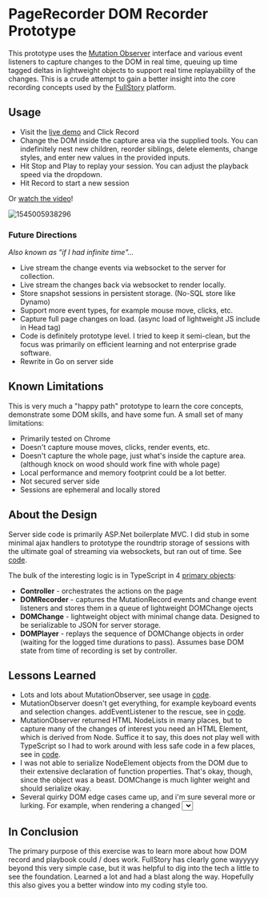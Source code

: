 # PageRecorder DOM Recorder Prototype

This prototype uses the [Mutation Observer](https://developer.mozilla.org/en-US/docs/Web/API/MutationObserver) interface and various event listeners to capture changes to the DOM in real time, queuing up time tagged deltas in lightweight objects to support real time replayability of the changes. This is a crude attempt to gain a better insight into the core recording concepts used by the [FullStory](https://www.fullstory.com/) platform.

## Usage

- Visit the [live demo](http://35.196.4.233/) and Click Record
- Change the DOM inside the capture area via the supplied tools. You can indefinitely nest new children, reorder siblings, delete elements, change styles, and enter new values in the provided inputs.
- Hit Stop and Play to replay your session. You can adjust the playback speed via the dropdown.
- Hit Record to start a new session

Or [watch the video](http://recordit.co/zuQAJ7DqwT)!



![1545005938296](C:\Users\mtish\Documents\GitHub\PageRecorder\1545005938296.png)

### Future Directions

*Also known as "if I had infinite time"...*

- Live stream the change events via websocket to the server for collection.
- Live stream the changes back via websocket to render locally.
- Store snapshot sessions in persistent storage. (No-SQL store like Dynamo)
- Support more event types, for example mouse move, clicks, etc.
- Capture full page changes on load. (async load of lightweight JS include in Head tag)
- Code is definitely prototype level. I tried to keep it semi-clean, but the focus was primarily on efficient learning and not enterprise grade software.
- Rewrite in Go on server side

## Known Limitations

This is very much a "happy path" prototype to learn the core concepts, demonstrate some DOM skills, and have some fun. A small set of many limitations:

- Primarily tested on Chrome
- Doesn't capture mouse moves, clicks, render events, etc.
- Doesn't capture the whole page, just what's inside the capture area. (although knock on wood should work fine with whole page)
- Local performance and memory footprint could be a lot better.
- Not secured server side 
- Sessions are ephemeral and locally stored

## About the Design

Server side code is primarily ASP.Net boilerplate MVC. I did stub in some minimal ajax handlers to prototype the roundtrip storage of sessions with the ultimate goal of streaming via websockets, but ran out of time. See [code](https://github.com/marktisham/PageRecorder/blob/7f4bc72fc9099df94d23516070ef395f07926fd2/PageRecorder/Controllers/HomeController.cs#L33). 

The bulk of the interesting logic is in TypeScript in 4 [primary objects](https://github.com/marktisham/PageRecorder/tree/master/PageRecorder/Scripts/PageRecorder):

- **Controller** - orchestrates the actions on the page
- **DOMRecorder** - captures the MutationRecord events and change event listeners and stores them in a queue of lightweight DOMChange ojects
- **DOMChange** - lightweight object with minimal change data. Designed to be serializable to JSON for server storage. 
- **DOMPlayer** - replays the sequence of DOMChange objects in order (waiting for the logged time durations to pass). Assumes base DOM state from time of recording is set by controller.



## Lessons Learned

- Lots and lots about MutationObserver, see usage in [code](https://github.com/marktisham/PageRecorder/blob/7f4bc72fc9099df94d23516070ef395f07926fd2/PageRecorder/Scripts/PageRecorder/DOMRecorder.ts#L16).
- MutationObserver doesn't get everything, for example keyboard events and selection changes. addEventListener to the rescue, see in [code](https://github.com/marktisham/PageRecorder/blob/7f4bc72fc9099df94d23516070ef395f07926fd2/PageRecorder/Scripts/PageRecorder/DOMRecorder.ts#L78).
- MutationObserver returned HTML NodeLists in many places, but to capture many of the changes of interest you need an HTML Element, which is derived from Node. Suffice it to say, this does not play well with TypeScript so I had to work around with less safe code in a few places, see in [code](https://github.com/marktisham/PageRecorder/blob/7f4bc72fc9099df94d23516070ef395f07926fd2/PageRecorder/Scripts/PageRecorder/DOMChange.ts#L22).
- I was not able to serialize NodeElement objects from the DOM due to their extensive declaration of function properties. That's okay, though, since the object was a beast. DOMChange is much lighter weight and should serialize okay.
- Several quirky DOM edge cases came up, and i'm sure several more or lurking. For example, when rendering a changed <select> component extra inner text nodes would get rendered as children, likely stemming from node vs element differences (or whitespace in the html). Didn't have time to dig into that, so worked around. See [code](https://github.com/marktisham/PageRecorder/blob/7f4bc72fc9099df94d23516070ef395f07926fd2/PageRecorder/Scripts/PageRecorder/DOMChange.ts#L87).

## In Conclusion

The primary purpose of this exercise was to learn more about how DOM record and playbook could / does work. FullStory has clearly gone wayyyyy beyond this very simple case, but it was helpful to dig into the tech a little to see the foundation. Learned a lot and had a blast along the way. Hopefully this also gives you a better window into my coding style too.





